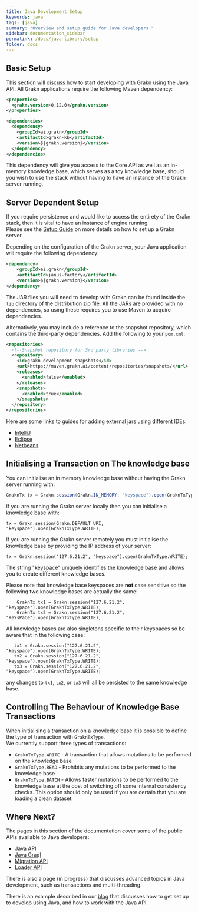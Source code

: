 ```yaml
---
title: Java Development Setup
keywords: java
tags: [java]
summary: "Overview and setup guide for Java developers."
sidebar: documentation_sidebar
permalink: /docs/java-library/setup
folder: docs
---
```


## Basic Setup

This section will discuss how to start developing with Grakn using the Java API.
All Grakn applications require the following Maven dependency:

```xml
<properties>
  <grakn.version>0.12.0</grakn.version>
</properties>

<dependencies>
  <dependency>
    <groupId>ai.grakn</groupId>
    <artifactId>grakn-kb</artifactId>
    <version>${grakn.version}</version>
  </dependency>
</dependencies>
```

This dependency will give you access to the Core API as well as an in-memory knowledge base, which serves as a toy knowledge base, should you wish to use the stack without having to have an instance of the Grakn server running.

## Server Dependent Setup

If you require persistence and would like to access the entirety of the Grakn stack, then it is vital to have an instance of engine running.  
Please see the [Setup Guide](../get-started/setup-guide) on more details on how to set up a Grakn server.

Depending on the configuration of the Grakn server, your Java application will require the following dependency:
```xml   
<dependency>
    <groupId>ai.grakn</groupId>
    <artifactId>janus-factory</artifactId>
    <version>${grakn.version}</version>
</dependency>
```    

The JAR files you will need to develop with Grakn can be found inside the `lib` directory of the distribution zip file. All the JARs are provided with no dependencies, so using these requires you to use Maven to acquire dependencies.

Alternatively, you may include a reference to the snapshot repository, which contains the third-party dependencies. Add the following to your `pom.xml`:

```xml
<repositories>
  <!--Snapshot repository for 3rd party libraries -->
  <repository>
    <id>grakn-development-snapshots</id>
    <url>https://maven.grakn.ai/content/repositories/snapshots/</url>
    <releases>
      <enabled>false</enabled>
    </releases>
    <snapshots>
      <enabled>true</enabled>
    </snapshots>
  </repository>
</repositories>
```

Here are some links to guides for adding external jars using different IDEs:

- [IntelliJ](https://www.jetbrains.com/help/idea/2016.1/configuring-module-dependencies-and-libraries.html)
- [Eclipse](http://www.tutorialspoint.com/eclipse/eclipse_java_build_path.htm)
- [Netbeans](http://oopbook.com/java-classpath-2/classpath-in-netbeans/)


## Initialising a Transaction on The knowledge base

You can initialise an in memory knowledge base without having the Grakn server running with:  

<!-- These are ignored in tests because they connect to non-existent servers -->
```java
GraknTx tx = Grakn.session(Grakn.IN_MEMORY, "keyspace").open(GraknTxType.WRITE);
```    

If you are running the Grakn server locally then you can initialise a knowledge base with:

```java-test-ignore
tx = Grakn.session(Grakn.DEFAULT_URI, "keyspace").open(GraknTxType.WRITE);
```

If you are running the Grakn server remotely you must initialise the knowledge base by providing the IP address of your server:

```java-test-ignore
tx = Grakn.session("127.6.21.2", "keyspace").open(GraknTxType.WRITE);
```

The string "keyspace" uniquely identifies the knowledge base and allows you to create different knowledge bases.  

Please note that knowledge base keyspaces are **not** case sensitive so the following two knowledge bases are actually the same:

```java-test-ignore
    GraknTx tx1 = Grakn.session("127.6.21.2", "keyspace").open(GraknTxType.WRITE);
    GraknTx tx2 = Grakn.session("127.6.21.2", "KeYsPaCe").open(GraknTxType.WRITE);
```

All knowledge bases are also singletons specific to their keyspaces so be aware that in the following case:

```java-test-ignore
   tx1 = Grakn.session("127.6.21.2", "keyspace").open(GraknTxType.WRITE);
   tx2 = Grakn.session("127.6.21.2", "keyspace").open(GraknTxType.WRITE);
   tx3 = Grakn.session("127.6.21.2", "keyspace").open(GraknTxType.WRITE);
```

any changes to `tx1`, `tx2`, or `tx3` will all be persisted to the same knowledge base.

## Controlling The Behaviour of Knowledge Base Transactions

When initialising a transaction on a knowledge base it is possible to define the type of transaction with `GraknTxType`.      
We currently support three types of transactions:

* `GraknTxType.WRITE` - A transaction that allows mutations to be performed on the knowledge base
* `GraknTxType.READ` - Prohibits any mutations to be performed to the knowledge base
* `GraknTxType.BATCH` - Allows faster mutations to be performed to the knowledge base at the cost of switching off some internal consistency checks. This option should only be used if you are certain that you are loading a clean dataset.

## Where Next?

The pages in this section of the documentation cover some of the public APIs available to Java developers:

* [Java API](./core-api)
* [Java Graql](./graql-api)
* [Migration API](./migration-api)
* [Loader API](./loader-api)

There is also a page (in progress) that discusses advanced topics in Java development, such as transactions and multi-threading.

There is an example described in our [blog](https://blog.grakn.ai/working-with-grakn-ai-using-java-5f13f24f1269#.8df3991rw) that discusses how to get set up to develop using Java, and how to work with the Java API.

